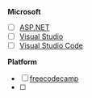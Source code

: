 **Microsoft**
- [ ] [ASP.NET](https://learn.microsoft.com/ru-ru/training/browse/?products=aspnet-core&resource_type=learning%20path)
- [ ] [Visual Studio](https://learn.microsoft.com/ru-ru/training/browse/?products=vs&resource_type=learning%20path)
- [ ] [Visual Studio Code](https://learn.microsoft.com/ru-ru/training/browse/?products=vs-code&resource_type=learning%20path)

**Platform**
- [ ] [freecodecamp](https://www.freecodecamp.org/learn)
- [ ] 